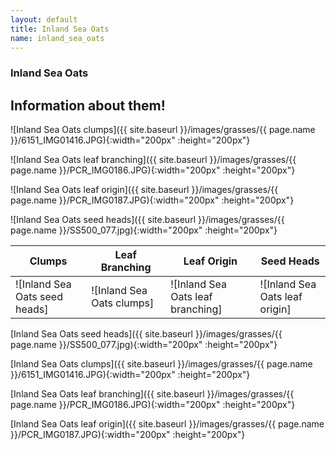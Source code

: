 ```yaml
---
layout: default
title: Inland Sea Oats
name: inland_sea_oats
---
```

### Inland Sea Oats

## Information about them!


![Inland Sea Oats clumps]({{ site.baseurl }}/images/grasses/{{ page.name }}/6151_IMG01416.JPG){:width="200px" :height="200px"}

![Inland Sea Oats leaf branching]({{ site.baseurl }}/images/grasses/{{ page.name }}/PCR_IMG0186.JPG){:width="200px" :height="200px"}

![Inland Sea Oats leaf origin]({{ site.baseurl }}/images/grasses/{{ page.name }}/PCR_IMG0187.JPG){:width="200px" :height="200px"}

![Inland Sea Oats seed heads]({{ site.baseurl }}/images/grasses/{{ page.name }}/SS500_077.jpg){:width="200px" :height="200px"}

Clumps | Leaf Branching | Leaf Origin |Seed Heads
--- | --- | --- | ---
![Inland Sea Oats seed heads] | ![Inland Sea Oats clumps] | ![Inland Sea Oats leaf branching] | ![Inland Sea Oats leaf origin]


[Inland Sea Oats seed heads]({{ site.baseurl }}/images/grasses/{{ page.name }}/SS500_077.jpg){:width="200px" :height="200px"}

[Inland Sea Oats clumps]({{ site.baseurl }}/images/grasses/{{ page.name }}/6151_IMG01416.JPG){:width="200px" :height="200px"}

[Inland Sea Oats leaf branching]({{ site.baseurl }}/images/grasses/{{ page.name }}/PCR_IMG0186.JPG){:width="200px" :height="200px"}

[Inland Sea Oats leaf origin]({{ site.baseurl }}/images/grasses/{{ page.name }}/PCR_IMG0187.JPG){:width="200px" :height="200px"}

